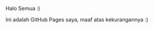 <!-- ---
layout : "layout"
--- -->


Halo Semua :)

Ini adalah GitHub Pages saya, maaf atas kekurangannya :)
